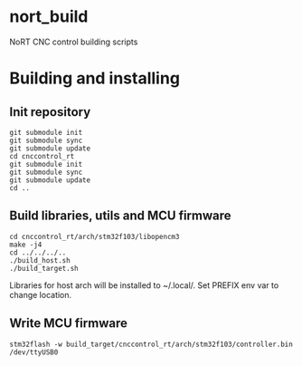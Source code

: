 # nort_build
NoRT CNC control building scripts

# Building and installing

## Init repository

```
git submodule init
git submodule sync
git submodule update
cd cnccontrol_rt
git submodule init
git submodule sync
git submodule update
cd ..
```

## Build libraries, utils and MCU firmware

```
cd cnccontrol_rt/arch/stm32f103/libopencm3
make -j4
cd ../../../..
./build_host.sh
./build_target.sh
```

Libraries for host arch will be installed to ~/.local/. Set PREFIX env var to change location.

## Write MCU firmware

```
stm32flash -w build_target/cnccontrol_rt/arch/stm32f103/controller.bin /dev/ttyUSB0
```

